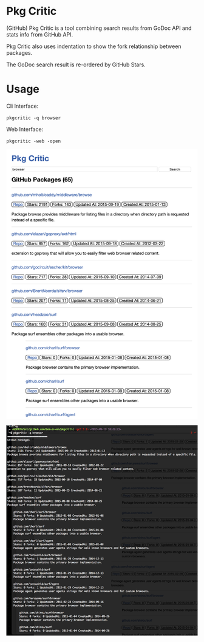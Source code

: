 # Pkg Critic

(GitHub) Pkg Critic is a tool combining search results from GoDoc API and stats info from GitHub API.

Pkg Critic also uses indentation to show the fork relationship between packages.

The GoDoc search result is re-ordered by GitHub Stars.

# Usage

Cli Interface:


```
pkgcritic -q browser
```

Web Interface:

```
pkgcritic -web -open
```

![web](https://raw.githubusercontent.com/bom-d-van/pkgcritic/master/intro/web.png)

![cli](https://raw.githubusercontent.com/bom-d-van/pkgcritic/master/intro/cli.png)
